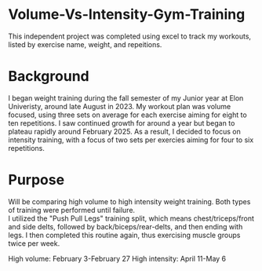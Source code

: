 # Volume-Vs-Intensity-Gym-Training
This independent project was completed using excel to track my workouts, listed by exercise name, weight, and repeitions.

# Background
I began weight training during the fall semester of my Junior year at Elon Univeristy, around late August in 2023. My workout plan was volume focused, using three sets on average for each exercise aiming for eight to ten repetitions. I saw continued growth for around a year but began to plateau rapidly around February 2025. As a result, I decided to focus on intensity training, with a focus of two sets per exercies aiming for four to six repetitions.

# Purpose
Will be comparing high volume to high intensity weight training. Both types of training were performed until failure. <br>
I utilized the "Push Pull Legs" training split, which means chest/triceps/front and side delts, followed by back/biceps/rear-delts, and then ending with legs. I then completed this routine again, thus exercising muscle groups twice per week. 

High volume: February 3-February 27
High intensity: April 11-May 6



